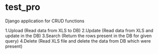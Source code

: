 # test_pro
Django application for CRUD functions

1.Upload (Read data from XLS to DB)
2.Update (Read data from XLS and update in the DB)
3.Search (Return the rows present in the DB for given query)
4.Delete (Read XLS file and delete the data from DB which were present)
